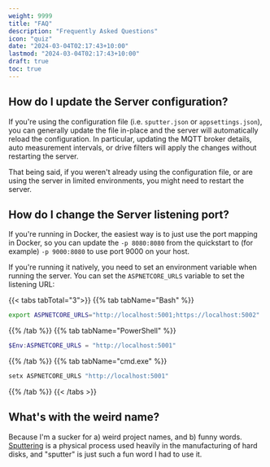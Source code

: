 ```yaml
---
weight: 9999
title: "FAQ"
description: "Frequently Asked Questions"
icon: "quiz"
date: "2024-03-04T02:17:43+10:00"
lastmod: "2024-03-04T02:17:43+10:00"
draft: true
toc: true
---
```




## How do I update the Server configuration?

If you're using the configuration file (i.e. `sputter.json` or `appsettings.json`), you can generally update the file in-place and the server will automatically reload the configuration. In particular, updating the MQTT broker details, auto measurement intervals, or drive filters will apply the changes without restarting the server.

That being said, if you weren't already using the configuration file, or are using the server in limited environments, you might need to restart the server.

## How do I change the Server listening port?

If you're running in Docker, the easiest way is to just use the port mapping in Docker, so you can update the `-p 8080:8080` from the quickstart to (for example) `-p 9000:8080` to use port 9000 on your host.

If you're running it natively, you need to set an environment variable when running the server. You can set the `ASPNETCORE_URLS` variable to set the listening URL:

{{< tabs tabTotal="3">}}
{{% tab tabName="Bash" %}}

```bash
export ASPNETCORE_URLS="http://localhost:5001;https://localhost:5002"
```

{{% /tab %}}
{{% tab tabName="PowerShell" %}}

```powershell
$Env:ASPNETCORE_URLS = "http://localhost:5001"
```

{{% /tab %}}
{{% tab tabName="cmd.exe" %}}

```bat
setx ASPNETCORE_URLS "http://localhost:5001"
```

{{% /tab %}}
{{< /tabs >}}

## What's with the weird name?

Because I'm a sucker for a) weird project names, and b) funny words. [Sputtering](https://en.wikipedia.org/wiki/Sputter_deposition) is a physical process used heavily in the manufacturing of hard disks, and "sputter" is just such a fun word I had to use it.